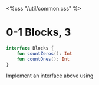 <%css "/util/common.css" %>

# 0-1 Blocks, 3


```Kotlin
interface Blocks {
    fun countZeros(): Int
    fun countOnes(): Int
}
```

Implement an interface above using 